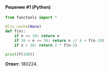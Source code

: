 #### Решение #1 (Python)
```python
from functools import *

@lru_cache(None)
def f(n):
    if n <= 10: return n
    if 10 < n <= 36: return n // 4 + f(n-10)
    if n > 36: return 2 * f(n-5)
    
print(f(100))
```
**Ответ:** 180224.

